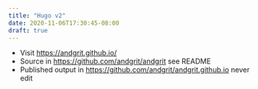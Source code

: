 ```yaml
---
title: "Hugo v2"
date: 2020-11-06T17:30:45-08:00
draft: true
---
```

- Visit https://andgrit.github.io/
- Source in https://github.com/andgrit/andgrit see README
- Published output in https://github.com/andgrit/andgrit.github.io never edit
